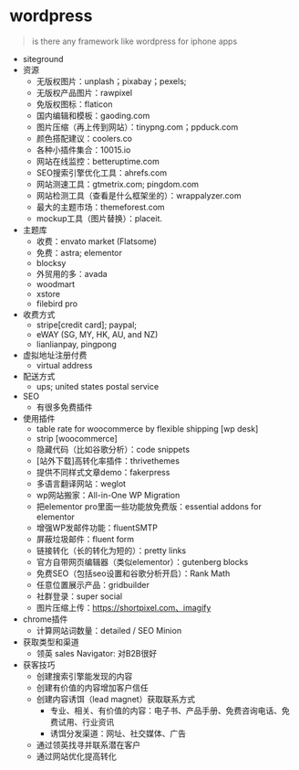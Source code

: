 # wordpress

> is there any framework like wordpress for iphone apps

+ siteground
+ 资源
  + 无版权图片：unplash；pixabay；pexels; 
  + 无版权产品图片：rawpixel
  + 免版权图标：flaticon
  + 国内编辑和模板：gaoding.com
  + 图片压缩（再上传到网站）：tinypng.com；ppduck.com
  + 颜色搭配建议：coolers.co
  + 各种小插件集合：10015.io
  + 网站在线监控：betteruptime.com
  + SEO搜索引擎优化工具：ahrefs.com
  + 网站测速工具：gtmetrix.com; pingdom.com
  + 网站检测工具（查看是什么框架坐的）：wrappalyzer.com
  + 最大的主题市场：themeforest.com
  + mockup工具（图片替换）：placeit.
+ 主题库
  + 收费：envato market (Flatsome)
  + 免费：astra; elementor
  + blocksy
  + 外贸用的多：avada
  + woodmart
  + xstore 
  + filebird pro
+ 收费方式
  + stripe[credit card]; paypal; 
  + eWAY (SG, MY, HK, AU, and NZ)
  + lianlianpay, pingpong
+ 虚拟地址注册付费
  + virtual address
+ 配送方式
  + ups; united states postal service
+ SEO
  + 有很多免费插件
+ 使用插件
  + table rate for woocommerce by flexible shipping [wp desk]
  + strip [woocommerce]
  + 隐藏代码（比如谷歌分析）：code snippets
  + [站外下载]高转化率插件：thrivethemes
  + 提供不同样式文章demo：fakerpress
  + 多语言翻译网站：weglot
  + wp网站搬家：All-in-One WP Migration
  + 把elementor pro里面一些功能放免费版：essential addons for elementor
  + 增强WP发邮件功能：fluentSMTP
  + 屏蔽垃圾邮件：fluent form
  + 链接转化（长的转化为短的）：pretty links
  + 官方自带网页编辑器（类似elementor）：gutenberg blocks
  + 免费SEO（包括seo设置和谷歌分析开启）：Rank Math
  + 任意位置展示产品：gridbuilder
  + 社群登录：super social
  + 图片压缩上传：https://shortpixel.com、imagify
+ chrome插件
  + 计算网站词数量：detailed / SEO Minion
+ 获取类型和渠道
  + 领英 sales Navigator: 对B2B很好
+ 获客技巧
  + 创建搜索引擎能发现的内容
  + 创建有价值的内容增加客户信任
  + 创建内容诱饵（lead magnet）获取联系方式
    + 专业、相关、有价值的内容：电子书、产品手册、免费咨询电话、免费试用、行业资讯
    + 诱饵分发渠道：网址、社交媒体、广告
  + 通过领英找寻并联系潜在客户
  + 通过网站优化提高转化
